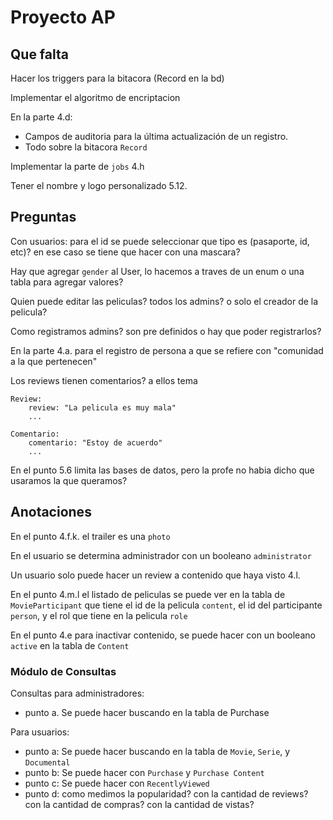 # Proyecto AP 

## Que falta

Hacer los triggers para la bitacora (Record en la bd)

Implementar el algoritmo de encriptacion

En la parte 4.d: 
- Campos de auditoria para la última actualización de un registro.
- Todo sobre la bitacora `Record`

Implementar la parte de `jobs` 4.h

Tener el nombre y logo personalizado 5.12.

## Preguntas 

Con usuarios: para el id se puede seleccionar que tipo es (pasaporte, id, etc)? en ese caso se tiene que hacer con una mascara? 

Hay que agregar `gender` al User, lo hacemos a traves de un enum o una tabla para agregar valores?

Quien puede editar las peliculas? todos los admins? o solo el creador de la pelicula?

Como registramos admins? son pre definidos o hay que poder registrarlos? 

En la parte 4.a. para el registro de persona a que se refiere con "comunidad a la que pertenecen"

Los reviews tienen comentarios? a ellos tema 

```
Review: 
    review: "La pelicula es muy mala"
    ...

Comentario:
    comentario: "Estoy de acuerdo" 
    ...

```

En el punto 5.6 limita las bases de datos, pero la profe no habia dicho que usaramos la que queramos? 

## Anotaciones 

En el punto 4.f.k. el trailer es una `photo` 

En el usuario se determina administrador con un booleano `administrator`

Un usuario solo puede hacer un review a contenido que haya visto 4.l.

En el punto 4.m.l el listado de peliculas se puede ver en la tabla de `MovieParticipant` que tiene el id de la pelicula `content`, el id del participante `person`, y el rol que tiene en la pelicula `role`

En el punto 4.e para inactivar contenido, se puede hacer con un booleano `active` en la tabla de `Content`

### Módulo de Consultas 

Consultas para administradores:
- punto a. Se puede hacer buscando en la tabla de Purchase 

Para usuarios:
- punto a: Se puede hacer buscando en la tabla de `Movie`, `Serie`, y `Documental`
- punto b: Se puede hacer con `Purchase` y `Purchase Content`
- punto c: Se puede hacer con `RecentlyViewed`
- punto d: como medimos la popularidad? con la cantidad de reviews? con la cantidad de compras? con la cantidad de vistas?
